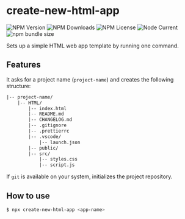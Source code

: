 # create-new-html-app

<!--
![npms.io](https://img.shields.io/npms-io/maintenance-score/create-new-html-app?style=plastic&logo=npm&label=maintenance)
![npms.io](https://img.shields.io/npms-io/quality-score/create-new-html-app?style=plastic&logo=npm&label=quality)
![npms.io](https://img.shields.io/npms-io/popularity-score/create-new-html-app?style=plastic&logo=npm&label=popularity)
-->

![NPM Version](https://img.shields.io/npm/v/create-new-html-app?style=plastic&logo=npm&label=version)
![NPM Downloads](https://img.shields.io/npm/d18m/create-new-html-app?style=plastic&logo=npm)
![NPM License](https://img.shields.io/npm/l/create-new-html-app?style=plastic&logo=GNU)
![Node Current](https://img.shields.io/node/v/create-new-html-app?style=plastic&logo=nodedotjs&logoColor=white&logoSize=auto)
![npm bundle size](https://img.shields.io/bundlephobia/min/create-new-html-app?style=plastic&logo=webpack)

Sets up a simple HTML web app template by running one command.

## Features

It asks for a project name (`project-name`) and creates the following structure:

```txt
|-- project-name/
    |-- HTML/
        |-- index.html
        |-- README.md
        |-- CHANGELOG.md
        |-- .gitignore
        |-- .prettierrc
        |-- .vscode/
            |-- launch.json
        |-- public/
        |-- src/
            |-- styles.css
            |-- script.js
```

If `git` is available on your system, initializes the project repository.

## How to use

```sh
$ npx create-new-html-app <app-name>
```
